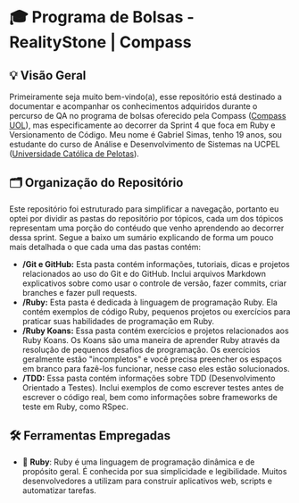# 🎓 Programa de Bolsas - RealityStone | Compass

## 💡 Visão Geral

Primeiramente seja muito bem-vindo(a), esse repositório está destinado a documentar e acompanhar os conhecimentos adquiridos durante o percurso de QA no programa de bolsas oferecido pela Compass ([Compass UOL](https://compass.uol/en/home/)), mas especificamente ao decorrer da Sprint 4 que foca em Ruby e Versionamento de Código. Meu nome é Gabriel Simas, tenho 19 anos, sou estudante do curso de Análise e Desenvolvimento de Sistemas na UCPEL ([Universidade Católica de Pelotas](https://ucpel.edu.br/)).

## 🗂️ Organização do Repositório

Este repositório foi estruturado para simplificar a navegação, portanto eu optei por dividir as pastas do repositório por tópicos, cada um dos tópicos representam uma porção do contéudo que venho aprendendo ao decorrer dessa sprint. Segue a baixo um sumário explicando de forma um pouco mais detalhada o que cada uma das pastas contém:

- **/Git e GitHub:** Esta pasta contém informações, tutoriais, dicas e projetos relacionados ao uso do Git e do GitHub. Inclui arquivos Markdown explicativos sobre como usar o controle de versão, fazer commits, criar branches e fazer pull requests.
- **/Ruby:** Esta pasta é dedicada à linguagem de programação Ruby. Ela contém exemplos de código Ruby, pequenos projetos ou exercícios para praticar suas habilidades de programação em Ruby.
- **/Ruby Koans:** Essa pasta contém exercícios e projetos relacionados aos Ruby Koans. Os Koans são uma maneira de aprender Ruby através da resolução de pequenos desafios de programação. Os exercícios geralmente estão "incompletos" e você precisa preencher os espaços em branco para fazê-los funcionar, nesse caso eles estão solucionados.
- **/TDD:** Essa pasta contém informações sobre TDD (Desenvolvimento Orientado a Testes). Inclui exemplos de como escrever testes antes de escrever o código real, bem como informações sobre frameworks de teste em Ruby, como RSpec.

## 🛠️ Ferramentas Empregadas

- 💎 **Ruby**: Ruby é uma linguagem de programação dinâmica e de propósito geral. É conhecida por sua simplicidade e legibilidade. Muitos desenvolvedores a utilizam para construir aplicativos web, scripts e automatizar tarefas.
